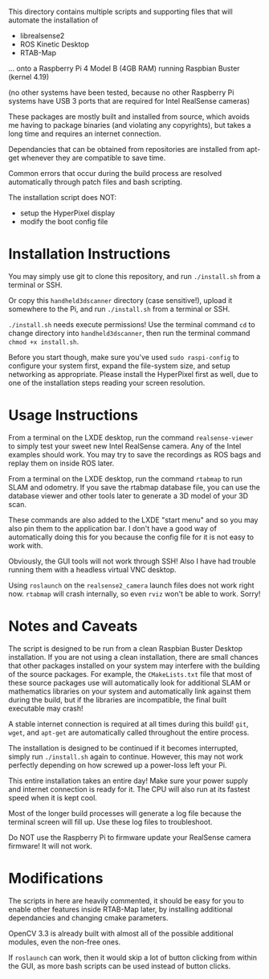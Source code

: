 This directory contains multiple scripts and supporting files that will automate the installation of

 * librealsense2
 * ROS Kinetic Desktop
 * RTAB-Map

... onto a Raspberry Pi 4 Model B (4GB RAM) running Raspbian Buster (kernel 4.19)

(no other systems have been tested, because no other Raspberry Pi systems have USB 3 ports that are required for Intel RealSense cameras)

These packages are mostly built and installed from source, which avoids me having to package binaries (and violating any copyrights), but takes a long time and requires an internet connection.

Dependancies that can be obtained from repositories are installed from apt-get whenever they are compatible to save time.

Common errors that occur during the build process are resolved automatically through patch files and bash scripting.

The installation script does NOT:

 * setup the HyperPixel display
 * modify the boot config file

Installation Instructions
=========================

You may simply use git to clone this repository, and run `./install.sh` from a terminal or SSH.

Or copy this `handheld3dscanner` directory (case sensitive!), upload it somewhere to the Pi, and run `./install.sh` from a terminal or SSH.

`./install.sh` needs execute permissions! Use the terminal command `cd` to change directory into `handheld3dscanner`, then run the terminal command `chmod +x install.sh`.

Before you start though, make sure you've used `sudo raspi-config` to configure your system first, expand the file-system size, and setup networking as appropriate. Please install the HyperPixel first as well, due to one of the installation steps reading your screen resolution.

Usage Instructions
==================

From a terminal on the LXDE desktop, run the command `realsense-viewer` to simply test your sweet new Intel RealSense camera. Any of the Intel examples should work. You may try to save the recordings as ROS bags and replay them on inside ROS later.

From a terminal on the LXDE desktop, run the command `rtabmap` to run SLAM and odometry. If you save the rtabmap database file, you can use the database viewer and other tools later to generate a 3D model of your 3D scan.

These commands are also added to the LXDE "start menu" and so you may also pin them to the application bar. I don't have a good way of automatically doing this for you because the config file for it is not easy to work with.

Obviously, the GUI tools will not work through SSH! Also I have had trouble running them with a headless virtual VNC desktop.

Using `roslaunch` on the `realsense2_camera` launch files does not work right now. `rtabmap` will crash internally, so even `rviz` won't be able to work. Sorry!

Notes and Caveats
=================

The script is designed to be run from a clean Raspbian Buster Desktop installation. If you are not using a clean installation, there are small chances that other packages installed on your system may interfere with the building of the source packages. For example, the `CMakeLists.txt` file that most of these source packages use will automatically look for additional SLAM or mathematics libraries on your system and automatically link against them during the build, but if the libraries are incompatible, the final built executable may crash!

A stable internet connection is required at all times during this build! `git`, `wget`, and `apt-get` are automatically called throughout the entire process.

The installation is designed to be continued if it becomes interrupted, simply run `./install.sh` again to continue. However, this may not work perfectly depending on how screwed up a power-loss left your Pi.

This entire installation takes an entire day! Make sure your power supply and internet connection is ready for it. The CPU will also run at its fastest speed when it is kept cool.

Most of the longer build processes will generate a log file because the terminal screen will fill up. Use these log files to troubleshoot.

Do NOT use the Raspberry Pi to firmware update your RealSense camera firmware! It will not work.

Modifications
=============

The scripts in here are heavily commented, it should be easy for you to enable other features inside RTAB-Map later, by installing additional dependancies and changing cmake parameters.

OpenCV 3.3 is already built with almost all of the possible additional modules, even the non-free ones.

If `roslaunch` can work, then it would skip a lot of button clicking from within the GUI, as more bash scripts can be used instead of button clicks.
